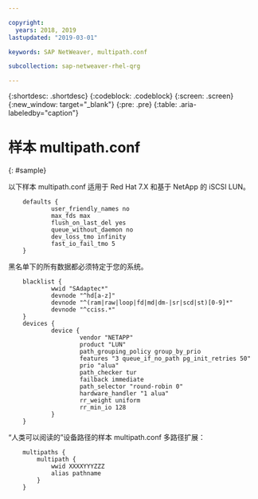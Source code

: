 ```yaml
---

copyright:
  years: 2018, 2019
lastupdated: "2019-03-01"

keywords: SAP NetWeaver, multipath.conf

subcollection: sap-netweaver-rhel-qrg

---
```


{:shortdesc: .shortdesc}
{:codeblock: .codeblock}
{:screen: .screen}
{:new_window: target="_blank"}
{:pre: .pre}
{:table: .aria-labeledby="caption"}

# 样本 multipath.conf
{: #sample}

以下样本 multipath.conf 适用于 Red Hat 7.X 和基于 NetApp 的 iSCSI LUN。
```
	defaults {
	        user_friendly_names no
	        max_fds max
	        flush_on_last_del yes
	        queue_without_daemon no
	        dev_loss_tmo infinity
	        fast_io_fail_tmo 5
	}
```
黑名单下的所有数据都必须特定于您的系统。
```
	blacklist {
	        wwid "SAdaptec*"
	        devnode "^hd[a-z]"
	        devnode "^(ram|raw|loop|fd|md|dm-|sr|scd|st)[0-9]*"
	        devnode "^cciss.*"
	}
	devices {
	        device {
	                vendor "NETAPP"
	                product "LUN"
	                path_grouping_policy group_by_prio
	                features "3 queue_if_no_path pg_init_retries 50"
	                prio "alua"
	                path_checker tur
	                failback immediate
	                path_selector "round-robin 0"
	                hardware_handler "1 alua"
	                rr_weight uniform
	                rr_min_io 128
	        }
	}
```

“人类可以阅读的”设备路径的样本 multipath.conf 多路径扩展：
```
	multipaths {
		multipath {
			wwid XXXXYYYZZZ
			alias pathname
		}
	}
```
